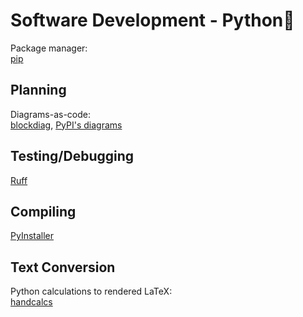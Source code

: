# Software Development - Python🐍

Package manager:  
[pip](https://pypi.org/project/pip/)

## Planning

Diagrams-as-code:  
[blockdiag](http://blockdiag.com/en/),
[PyPI's diagrams](https://pypi.org/project/diagrams/)

## Testing/Debugging

[Ruff](https://beta.ruff.rs/docs/)

## Compiling

[PyInstaller](https://pyinstaller.org/en/stable/)

## Text Conversion

Python calculations to rendered LaTeX:  
[handcalcs](https://github.com/connorferster/handcalcs)
